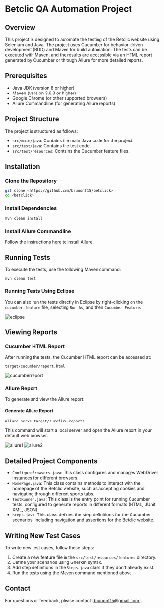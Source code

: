 # Betclic QA Automation Project

## Overview
This project is designed to automate the testing of the Betclic website using Selenium and Java. The project uses Cucumber for behavior-driven development (BDD) and Maven for build automation. The tests can be executed with Maven, and the results are accessible via an HTML report generated by Cucumber or through Allure for more detailed reports.

## Prerequisites
- Java JDK (version 8 or higher)
- Maven (version 3.6.3 or higher)
- Google Chrome (or other supported browsers)
- Allure Commandline (for generating Allure reports)

## Project Structure
The project is structured as follows:

- `src/main/java`: Contains the main Java code for the project.
- `src/test/java`: Contains the test code.
- `src/test/resources`: Contains the Cucumber feature files.

## Installation
### Clone the Repository
```sh
git clone <https://github.com/brunonf15/betclick>
cd <betclick>
```

### Install Dependencies
```sh
mvn clean install
```

### Install Allure Commandline
Follow the instructions [here](https://docs.qameta.io/allure/#_installing_a_commandline) to install Allure.

## Running Tests
To execute the tests, use the following Maven command:
```sh
mvn clean test
```

### Running Tests Using Eclipse
You can also run the tests directly in Eclipse by right-clicking on the `cucumber.feature` file, selecting `Run As`, and then `Cucumber Feature`.

![eclipse](https://github.com/brunonf15/betclick/assets/5133283/3e0b1cc5-59ea-4477-a3a5-3cad1567725b)

## Viewing Reports
### Cucumber HTML Report
After running the tests, the Cucumber HTML report can be accessed at:
```bash
target/cucumber/report.html
```
![cucumberreport](https://github.com/brunonf15/betclick/assets/5133283/71b00c3f-e680-44ef-872f-d6dfca901f26)

### Allure Report
To generate and view the Allure report:
#### Generate Allure Report
```sh
allure serve target/surefire-reports
```
This command will start a local server and open the Allure report in your default web browser.

![allure1](https://github.com/brunonf15/betclick/assets/5133283/8c93e00e-004b-4668-ae52-230aec32f7df)
![allure2](https://github.com/brunonf15/betclick/assets/5133283/6ca3b213-925b-48ba-9e03-e5ac7195ea31)


## Detailed Project Components
- `ConfigureBrowsers.java`: This class configures and manages WebDriver instances for different browsers.
- `HomePage.java`: This class contains methods to interact with the homepage of the Betclic website, such as accepting cookies and navigating through different sports tabs.
- `TestRunner.java`: This class is the entry point for running Cucumber tests, configured to generate reports in different formats (HTML, JUnit XML, JSON).
- `Steps.java`: This class defines the step definitions for the Cucumber scenarios, including navigation and assertions for the Betclic website.

## Writing New Test Cases
To write new test cases, follow these steps:
1. Create a new feature file in the `src/test/resources/features` directory.
2. Define your scenarios using Gherkin syntax.
3. Add step definitions in the `Steps.java` class if they don't already exist.
4. Run the tests using the Maven command mentioned above.

## Contact
For questions or feedback, please contact [brunonf15@gmail.com].
